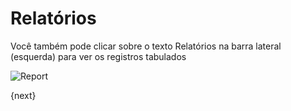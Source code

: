 # Relatórios

Você também pode clicar sobre o texto Relatórios na barra lateral (esquerda) para ver os registros tabulados

<img class="screenshot" alt="Report" src="/docs/assets/img/report.png">

{next}
